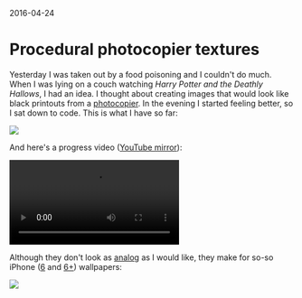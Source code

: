 2016-04-24

Procedural photocopier textures
===============================

Yesterday I was taken out by a food poisoning and I couldn't do much.
When I was lying on a couch watching *Harry Potter and the Deathly
Hallows*, I had an idea.  I thought about creating images that would
look like black printouts from a [photocopier][Kimi].  In the evening I
started feeling better, so I sat down to code.  This is what I have so
far:

![](triptych.jpg)

And here's a progress video ([YouTube mirror](https://youtu.be/Gf_3na5hBdw)):

![](progress.mp4)

Although they don't look as [analog][Belleruche] as I would like, they
make for so-so iPhone ([6][] and [6+][]) wallpapers:

![](iphone-photo.jpg)

  [Kimi]: https://www.youtube.com/watch?v=RiomuRm41YI
  [Belleruche]: https://www.youtube.com/watch?v=ntonFtX4Fpo
  [6]: wallpaper-iphone-6.png
  [6+]: wallpaper-iphone-6plus.png
